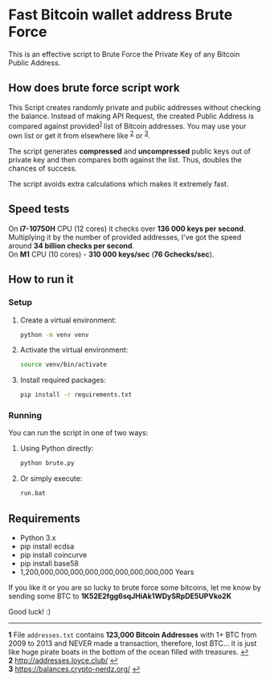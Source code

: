 # Fast Bitcoin wallet address Brute Force

This is an effective script to Brute Force the Private Key of any Bitcoin Public Address.

## How does brute force script work

This Script creates randomly private and public addresses without checking the balance. Instead of making API Request, the created Public Address is compared against provided<sup id="a1">[1](#f1)</sup> list of Bitcoin addresses. You may use your own list or get it from elsewhere like <sup id="a2">[2](#f2)</sup> or <sup id="a3">[3](#f3)</sup>.

The script generates **compressed** and **uncompressed** public keys out of private key and then compares both against the list. Thus, doubles the chances of success.

The script avoids extra calculations which makes it extremely fast.  

## Speed tests
On **i7-10750H** CPU (12 cores) it checks over **136 000 keys per second**. Multiplying it by the number of provided addresses, I've got the speed around **34 billion checks per second**.  
On **M1** CPU (10 cores) - **310 000 keys/sec** (**76 Gchecks/sec**).

## How to run it

### Setup
1. Create a virtual environment:
   ```bash
   python -m venv venv
   ```

2. Activate the virtual environment:
   ```bash 
   source venv/bin/activate
   ```

3. Install required packages:
   ```bash
   pip install -r requirements.txt
   ```

### Running
You can run the script in one of two ways:

1. Using Python directly:
   ```bash
   python brute.py
   ```

2. Or simply execute:
   ```bash
   run.bat
   ```

## Requirements

- Python 3.x
- pip install ecdsa
- pip install coincurve
- pip install base58
- 1,200,000,000,000,000,000,000,000,000,000 Years

If you like it or you are so lucky to brute force some bitcoins, let me know by sending some BTC to **1K52E2fgg6sqJHiAk1WDySRpDE5UPVko2K**

Good luck! :)
___

<b id="f1">1</b> File `addresses.txt` contains **123,000 Bitcoin Addresses** with 1+ BTC from 2009 to 2013 and NEVER made a transaction, therefore, lost BTC... it is just like huge pirate boats in the bottom of the ocean filled with treasures. [↩](#a1)  
<b id="f2">2</b> http://addresses.loyce.club/ [↩](#a2)  
<b id="f3">3</b> https://balances.crypto-nerdz.org/ [↩](#a3)
